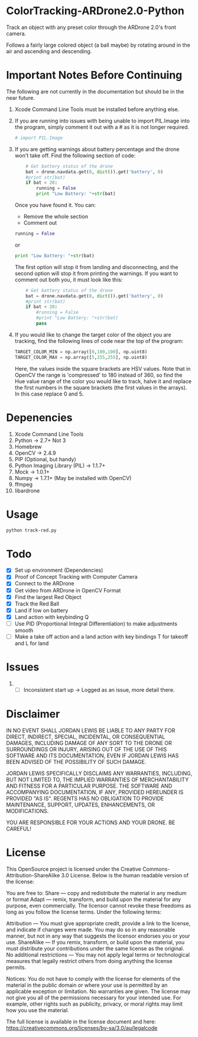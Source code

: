 ColorTracking-ARDrone2.0-Python
=================================

Track an object with any preset color through the ARDrone 2.0's front camera.

Follows a fairly large colored object (a ball maybe) by rotating around in the air and ascending and descending.

Important Notes Before Continuing
=================================

The following are not currently in the documentation but should be in the near future.

1. Xcode Command Line Tools must be installed before anything else.
2. If you are running into issues with being unable to import PIL.Image into the program, simply comment it out with a # as it is not longer required.

	```Python
	# import PIL.Image
	```
3. If you are getting warnings about battery percentage and the drone won't take off. Find the following section of code:

	```Python
		# Get battery status of the drone
		bat = drone.navdata.get(0, dict()).get('battery', 0)
		#print str(bat)
		if bat < 20:
			running = False
			print "Low Battery: "+str(bat)
	```
	Once you have found it. You can:
	* Remove the whole section
	* Comment out
	```Python
	running = False
	```
	or
	```Python
	print "Low Battery: "+str(bat)
	```
	The first option will stop it from landing and disconnecting, and the second option will stop it from printing the warnings.
	If you want to comment out both you, it must look like this:
	```Python
		# Get battery status of the drone
		bat = drone.navdata.get(0, dict()).get('battery', 0)
		#print str(bat)
		if bat < 20:
			#running = False
			#print "Low Battery: "+str(bat)
			pass
	```
4. If you would like to change the target color of the object you are tracking, find the following lines of code near the top of the program:

	```Python
	TARGET_COLOR_MIN = np.array([0,100,100], np.uint8)
	TARGET_COLOR_MAX = np.array([5,255,255], np.uint8)
	```
	Here, the values inside the square brackets are HSV values.
	Note that in OpenCV the range is 'compressed' to 180 instead of 360, so find the Hue value range of the color you would like to track, halve it and replace the first numbers in the square brackets (the first values in the arrays). In this case replace 0 and 5.

Depenencies
=================================

1. Xcode Command Line Tools
2. Python -> 2.7+ Not 3
3. Homebrew
4. OpenCV -> 2.4.9
5. PIP (Optional, but handy)
6. Python Imaging Library (PIL) -> 1.1.7+
7. Mock -> 1.0.1+
8. Numpy -> 1.7.1+ (May be installed with OpenCV)
9. ffmpeg
10. libardrone

Usage
=================================
```Bash
python track-red.py
```

Todo
=================================
- [x] Set up environment (Dependencies)
- [x] Proof of Concept Tracking with Computer Camera
- [x] Connect to the ARDrone
- [x] Get video from ARDrone in OpenCV Format
- [x] Find the largest Red Object
- [x] Track the Red Ball
- [x] Land if low on battery
- [x] Land action with keybinding Q
- [ ] Use PID (Proportional Integral Differentiation) to make adjustments smooth
- [ ] Make a take off action and a land action with key bindings T for takeoff and L for land

Issues
=================================
1. - [ ] Inconsistent start up -> Logged as an issue, more detail there.

Disclaimer
=================================

IN NO EVENT SHALL JORDAN LEWIS BE LIABLE TO ANY PARTY FOR DIRECT, INDIRECT, SPECIAL, INCIDENTAL, OR CONSEQUENTIAL DAMAGES, INCLUDING DAMAGE OF ANY SORT TO THE DRONE OR SURROUNDINGS OR INJURY, ARISING OUT OF THE USE OF THIS SOFTWARE AND ITS DOCUMENTATION, EVEN IF JORDAN LEWIS HAS BEEN ADVISED OF THE POSSIBILITY OF SUCH DAMAGE.

JORDAN LEWIS SPECIFICALLY DISCLAIMS ANY WARRANTIES, INCLUDING, BUT NOT LIMITED TO, THE IMPLIED WARRANTIES OF MERCHANTABILITY AND FITNESS FOR A PARTICULAR PURPOSE. THE SOFTWARE AND ACCOMPANYING DOCUMENTATION, IF ANY, PROVIDED HEREUNDER IS PROVIDED "AS IS". REGENTS HAS NO OBLIGATION TO PROVIDE MAINTENANCE, SUPPORT, UPDATES, ENHANCEMENTS, OR MODIFICATIONS.

YOU ARE RESPONSIBLE FOR YOUR ACTIONS AND YOUR DRONE. BE CAREFUL!

License
=================================
This OpenSource project is licensed under the Creative Commons-Attribution-ShareAlike 3.0 License.
Below is the human readable version of the license:

You are free to:
Share — copy and redistribute the material in any medium or format
Adapt — remix, transform, and build upon the material
for any purpose, even commercially.
The licensor cannot revoke these freedoms as long as you follow the license terms.
Under the following terms:

Attribution — You must give appropriate credit, provide a link to the license, and indicate if changes were made. You may do so in any reasonable manner, but not in any way that suggests the licensor endorses you or your use.
ShareAlike — If you remix, transform, or build upon the material, you must distribute your contributions under the same license as the original.
No additional restrictions — You may not apply legal terms or technological measures that legally restrict others from doing anything the license permits.

Notices:
You do not have to comply with the license for elements of the material in the public domain or where your use is permitted by an applicable exception or limitation.
No warranties are given. The license may not give you all of the permissions necessary for your intended use. For example, other rights such as publicity, privacy, or moral rights may limit how you use the material.

The full license is available in the license document and here: https://creativecommons.org/licenses/by-sa/3.0/au/legalcode
